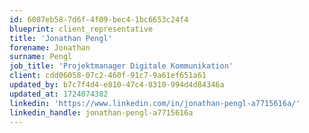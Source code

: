 ```yaml
---
id: 6087eb58-7d6f-4f09-bec4-1bc6653c24f4
blueprint: client_representative
title: 'Jonathan Pengl'
forename: Jonathan
surname: Pengl
job_title: 'Projektmanager Digitale Kommunikation'
client: cdd06058-07c2-460f-91c7-9a61ef651a61
updated_by: b7c7f4d4-e810-47c4-8310-994d4d84346a
updated_at: 1724074382
linkedin: 'https://www.linkedin.com/in/jonathan-pengl-a7715616a/'
linkedin_handle: jonathan-pengl-a7715616a
---
```

